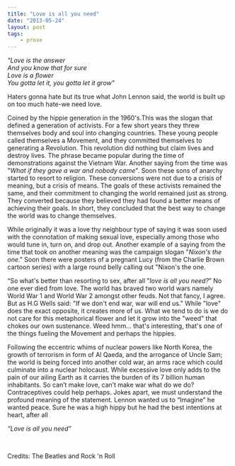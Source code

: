 ```yaml
---
title: "Love is all you need"
date: "2013-05-24"
layout: post
tags: 
    - prose
---
```


_"Love is the answer_  
_And you know that for sure_  
_Love is a flower_  
_You gotta let it, you gotta let it grow"_  

Haters gonna hate but its true what John Lennon said, the world is built up on too much hate-we need love.

Coined by the hippie generation in the 1960's.This was the slogan that defined a generation of activists. For a few short years they threw themselves body and soul into changing countries. These young people called themselves a Movement, and they committed themselves to generating a Revolution. This revolution did nothing but claim lives and destroy lives. The phrase became popular during the time of demonstrations against the Vietnam War. Another saying from the time was "_What if they gave a war and nobody came_". Soon these sons of anarchy started to resort to religion. These conversions were not due to a crisis of meaning, but a crisis of means. The goals of these activists remained the same, and their commitment to changing the world remained just as strong. They converted because they believed they had found a better means of achieving their goals. In short, they concluded that the best way to change the world was to change themselves.

While originally it was a love thy neighbour type of saying it was soon used with the connotation of making sexual love, especially among those who would tune in, turn on, and drop out. Another example of a saying from the time that took on another meaning was the campaign slogan "_Nixon's the one_." Soon there were posters of a pregnant Lucy (from the Charlie Brown cartoon series) with a large round belly calling out "Nixon's the one.

“So what's better than resorting to sex, after all "_love is all you need?_” No one ever died from love. The world has braved two world wars namely World War 1 and World War 2 amongst other feuds. Not that fancy, I agree. But as H.G Wells said: "If we don't end war, war will end us." While "love" does the exact opposite, it creates more of us. What we tend to do is we do not care for this metaphorical flower and let it grow into the "weed" that chokes our own sustenance. Weed hmm... that's interesting, that's one of the things fueling the Movement and perhaps the hippies.

Following the eccentric whims of nuclear powers like North Korea, the growth of terrorism in form of Al Qaeda, and the arrogance of Uncle Sam; the world is being forced into another cold war, an arms race which could culminate into a nuclear holocaust. While excessive love only adds to the pain of our ailing Earth as it carries the burden of its 7 billion human inhabitants. So can’t make love, can’t make war what do we do? Contraceptives could help perhaps. Jokes apart, we must understand the profound meaning of the statement. Lennon wanted us to “Imagine” he wanted peace. Sure he was a high hippy but he had the best intentions at heart, after all

_“Love is all you need”_

 

Credits: The Beatles and Rock 'n Roll

